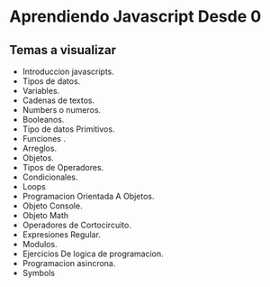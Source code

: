 # Aprendiendo Javascript Desde 0

## Temas a visualizar

- Introduccion javascripts.
- Tipos de datos.
- Variables.
- Cadenas de textos.
- Numbers o numeros.
- Booleanos.
- Tipo de datos Primitivos.
- Funciones .
- Arreglos.
- Objetos.
- Tipos de Operadores.
- Condicionales.
- Loops
- Programacion Orientada A Objetos.
- Objeto Console.
- Objeto Math
- Operadores de Cortocircuito.
- Expresiones Regular.
- Modulos.
- Ejercicios De logica de programacion.
- Programacion asincrona.
- Symbols
